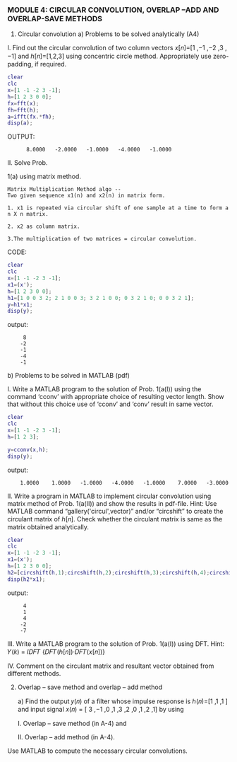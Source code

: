 ### MODULE 4: CIRCULAR CONVOLUTION, OVERLAP –ADD AND OVERLAP-SAVE METHODS

1. Circular convolution
a) Problems to be solved analytically (A4)

I. Find out the circular convolution of two column vectors 𝑥[𝑛]=[1 ,−1 ,−2 ,3 ,−1] and ℎ[𝑛]=[1,2,3] using concentric circle method. Appropriately use zero-padding, if required.

```Matlab
clear
clc
x=[1 -1 -2 3 -1];
h=[1 2 3 0 0];
fx=fft(x);
fh=fft(h);
a=ifft(fx.*fh);
disp(a);

```
  OUTPUT:
  ```
        8.0000   -2.0000   -1.0000   -4.0000   -1.0000
  ```  
II. Solve Prob. 

1(a) using matrix method.
```
Matrix Multiplication Method algo --
Two given sequence x1(n) and x2(n) in matrix form.

1. x1 is repeated via circular shift of one sample at a time to form a n X n matrix.

2. x2 as column matrix.

3.The multiplication of two matrices = circular convolution.
```
CODE:
```Matlab
clear
clc
x=[1 -1 -2 3 -1];
x1=(x');
h=[1 2 3 0 0];
h1=[1 0 0 3 2; 2 1 0 0 3; 3 2 1 0 0; 0 3 2 1 0; 0 0 3 2 1];
y=h1*x1;  
disp(y);

```
output:
```
     8
    -2
    -1
    -4
    -1

```
b) Problems to be solved in MATLAB (pdf)

I. Write a MATLAB program to the solution of Prob. 1(a(I)) using the command ‘cconv’ with appropriate choice of resulting vector length. Show that without this choice use of ‘cconv’ and ‘conv’ result in same vector.

```Matlab
clear
clc
x=[1 -1 -2 3 -1];
h=[1 2 3];

y=cconv(x,h);  
disp(y);

```
output:
```
    1.0000    1.0000   -1.0000   -4.0000   -1.0000    7.0000   -3.0000
```

II. Write a program in MATLAB to implement circular convolution using matrix method of Prob. 1(a(II)) and show the results in pdf-file. 
    Hint: Use MATLAB command “gallery('circul',vector)” and/or “circshift” to create the circulant matrix of ℎ[𝑛]. Check whether the circulant matrix is same as the matrix obtained analytically.

```Matlab
clear
clc
x=[1 -1 -2 3 -1];
x1=(x');
h=[1 2 3 0 0];
h2=[circshift(h,1);circshift(h,2);circshift(h,3);circshift(h,4);circshift(h,5)];
disp(h2*x1);

```
output:
```
     4
     1
     4
    -2
    -7
```
III. Write a MATLAB program to the solution of Prob. 1(a(I)) using DFT. Hint: 𝑌(𝑘) = 𝐼𝐷𝐹𝑇 {𝐷𝐹𝑇(ℎ[𝑛])·𝐷𝐹𝑇(𝑥[𝑛])}

IV. Comment on the circulant matrix and resultant vector obtained from different methods.

2. Overlap – save method and overlap – add method

    a) Find the output 𝑦(𝑛) of a filter whose impulse response is ℎ(𝑛)=[1 ,1 ,1 ] and input signal 𝑥(𝑛) = [ 3 ,−1 ,0 ,1 ,3 ,2 ,0 ,1 ,2 ,1] by using

    I. Overlap – save method (in A-4) and
    
    II. Overlap – add method (in A-4).

Use MATLAB to compute the necessary circular convolutions.